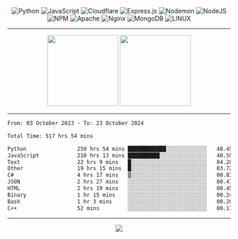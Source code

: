 <div align="center">
  
![Python](https://img.shields.io/badge/python-3670A0?style=for-the-badge&logo=python&logoColor=ffdd54) ![JavaScript](https://img.shields.io/badge/javascript-%23323330.svg?style=for-the-badge&logo=javascript&logoColor=%23F7DF1E) ![Cloudflare](https://img.shields.io/badge/Cloudflare-F38020?style=for-the-badge&logo=Cloudflare&logoColor=white) ![Express.js](https://img.shields.io/badge/express.js-%23404d59.svg?style=for-the-badge&logo=express&logoColor=%2361DAFB) ![Nodemon](https://img.shields.io/badge/NODEMON-%23323330.svg?style=for-the-badge&logo=nodemon&logoColor=%BBDEAD) ![NodeJS](https://img.shields.io/badge/node.js-6DA55F?style=for-the-badge&logo=node.js&logoColor=white) ![NPM](https://img.shields.io/badge/NPM-%23CB3837.svg?style=for-the-badge&logo=npm&logoColor=white) ![Apache](https://img.shields.io/badge/apache-%23D42029.svg?style=for-the-badge&logo=apache&logoColor=white) ![Nginx](https://img.shields.io/badge/nginx-%23009639.svg?style=for-the-badge&logo=nginx&logoColor=white) ![MongoDB](https://img.shields.io/badge/MongoDB-%234ea94b.svg?style=for-the-badge&logo=mongodb&logoColor=white) ![LINUX](https://img.shields.io/badge/Linux-FCC624?style=for-the-badge&logo=linux&logoColor=black)

---


<img src="https://github-readme-streak-stats.herokuapp.com/?user=anotherrandomonline&theme=react" height="160"/>
  
<img src="https://github-readme-stats.vercel.app/api?username=anotherrandomonline&show_icons=true&include_all_commits=true&theme=react" height="160"/>
</div>

---

<!--START_SECTION:waka-->

```txt
From: 03 October 2023 - To: 23 October 2024

Total Time: 517 hrs 54 mins

Python                250 hrs 54 mins ████████████░░░░░░░░░░░░░   48.45 %
JavaScript            210 hrs 13 mins ██████████░░░░░░░░░░░░░░░   40.59 %
Text                  22 hrs 9 mins   █░░░░░░░░░░░░░░░░░░░░░░░░   04.28 %
Other                 19 hrs 15 mins  █░░░░░░░░░░░░░░░░░░░░░░░░   03.72 %
C#                    4 hrs 17 mins   ▒░░░░░░░░░░░░░░░░░░░░░░░░   00.83 %
JSON                  2 hrs 27 mins   ░░░░░░░░░░░░░░░░░░░░░░░░░   00.47 %
HTML                  2 hrs 19 mins   ░░░░░░░░░░░░░░░░░░░░░░░░░   00.45 %
Binary                1 hr 15 mins    ░░░░░░░░░░░░░░░░░░░░░░░░░   00.24 %
Bash                  1 hr 3 mins     ░░░░░░░░░░░░░░░░░░░░░░░░░   00.20 %
C++                   52 mins         ░░░░░░░░░░░░░░░░░░░░░░░░░   00.17 %
```

<!--END_SECTION:waka-->

---

<div align="center">
  
![](https://github-profile-trophy.vercel.app/?username=anotherrandomonline&theme=darkhub&no-frame=true&no-bg=true&margin-w=4)

</div>
